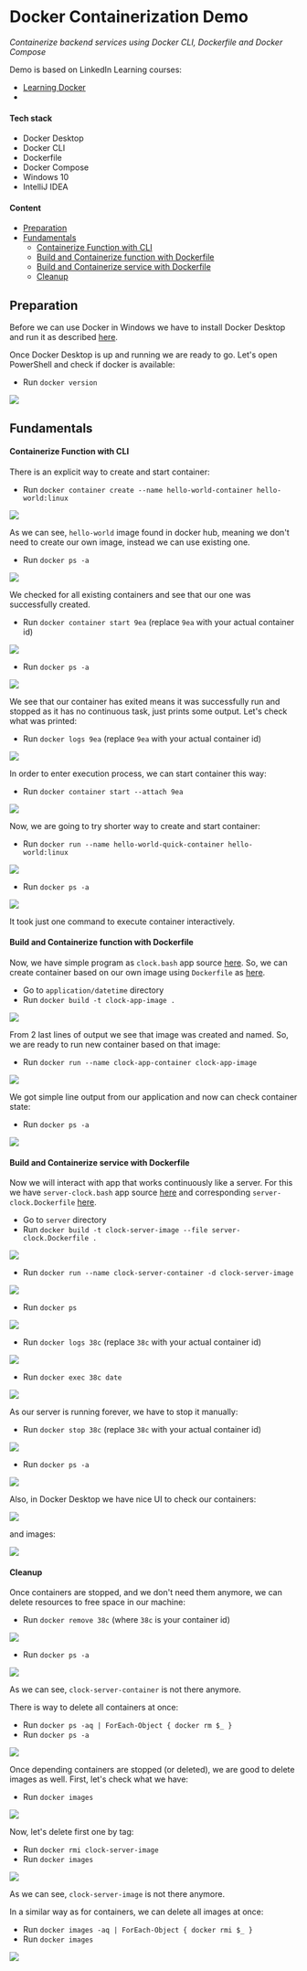 # Docker Containerization Demo

_Containerize backend services using Docker CLI, Dockerfile and Docker Compose_

Demo is based on LinkedIn Learning courses:
- [Learning Docker](https://www.linkedin.com/learning/learning-docker-17236240)
- 

#### Tech stack

- Docker Desktop
- Docker CLI
- Dockerfile
- Docker Compose
- Windows 10
- IntelliJ IDEA

#### Content

* [Preparation](#preparation)
* [Fundamentals](#fundamentals)
    * [Containerize Function with CLI](#containerize-function-with-cli)
    * [Build and Containerize function with Dockerfile](#build-and-containerize-function-with-dockerfile)
    * [Build and Containerize service with Dockerfile](#build-and-containerize-service-with-dockerfile)
    * [Cleanup](#cleanup)    

## Preparation

Before we can use Docker in Windows we have to install Docker Desktop and run it as described
[here](https://docs.docker.com/desktop/install/windows-install/).

Once Docker Desktop is up and running we are ready to go.
Let's open PowerShell and check if docker is available:

- Run `docker version`

![](image/1.PNG)

## Fundamentals

#### Containerize Function with CLI

There is an explicit way to create and start container:

- Run `docker container create --name hello-world-container hello-world:linux`

![](image/2.PNG)

As we can see, `hello-world` image found in docker hub, 
meaning we don't need to create our own image, instead we can use existing one.

- Run `docker ps -a` 

![](image/3.PNG)

We checked for all existing containers and see that our one was successfully created.

- Run `docker container start 9ea` (replace `9ea` with your actual container id)

![](image/4.PNG)

- Run `docker ps -a`

![](image/5.PNG)

We see that our container has exited means it was successfully run and stopped 
as it has no continuous task, just prints some output.
Let's check what was printed:

- Run `docker logs 9ea` (replace `9ea` with your actual container id)

![](image/6.PNG)

In order to enter execution process, we can start container this way:

- Run `docker container start --attach 9ea`

![](image/7.PNG)

Now, we are going to try shorter way to create and start container:

- Run `docker run --name hello-world-quick-container hello-world:linux`

![](image/8.PNG)

- Run `docker ps -a`

![](image/9.PNG)

It took just one command to execute container interactively.

#### Build and Containerize function with Dockerfile

Now, we have simple program as `clock.bash` app source [here](application/datetime/src/clock.bash). 
So, we can create container based on our own image 
using `Dockerfile` as [here](application/datetime/Dockerfile).

- Go to `application/datetime` directory
- Run `docker build -t clock-app-image .`

![](image/10.PNG)

From 2 last lines of output we see that image was created and named.
So, we are ready to run new container based on that image:

- Run `docker run --name clock-app-container clock-app-image`

![](image/11.PNG)

We got simple line output from our application and now can check container state:

- Run `docker ps -a`

![](image/12.PNG)

#### Build and Containerize service with Dockerfile

Now we will interact with app that works continuously like a server.
For this we have `server-clock.bash` app source [here](application/server/src/server-clock.bash)
and corresponding `server-clock.Dockerfile` [here](application/server/server-clock.Dockerfile).

- Go to `server` directory
- Run `docker build -t clock-server-image --file server-clock.Dockerfile .`

![](image/13.PNG)

- Run `docker run --name clock-server-container -d clock-server-image`

![](image/14.PNG)

- Run `docker ps`

![](image/15.PNG)

- Run `docker logs 38c` (replace `38c` with your actual container id)

![](image/16.PNG)

- Run `docker exec 38c date`

![](image/17.PNG)

As our server is running forever, we have to stop it manually:

- Run `docker stop 38c` (replace `38c` with your actual container id)

![](image/18.PNG)

- Run `docker ps -a`

![](image/19.PNG)

Also, in Docker Desktop we have nice UI to check our containers:

![](image/20.PNG)

and images:

![](image/21.PNG)

#### Cleanup

Once containers are stopped, and we don't need them anymore, 
we can delete resources to free space in our machine:

- Run `docker remove 38c` (where `38c` is your container id)

![](image/22.PNG)

- Run `docker ps -a`

![](image/23.PNG)

As we can see, `clock-server-container` is not there anymore.

There is way to delete all containers at once:

- Run `docker ps -aq | ForEach-Object { docker rm $_ }`
- Run `docker ps -a`

![](image/24.PNG)

Once depending containers are stopped (or deleted),
we are good to delete images as well.
First, let's check what we have:

- Run `docker images`

![](image/25.PNG)

Now, let's delete first one by tag:

- Run `docker rmi clock-server-image`
- Run `docker images`

![](image/26.PNG)

As we can see, `clock-server-image` is not there anymore.

In a similar way as for containers, we can delete all images at once:

- Run `docker images -aq | ForEach-Object { docker rmi $_ }`
- Run `docker images`

![](image/27.PNG)










